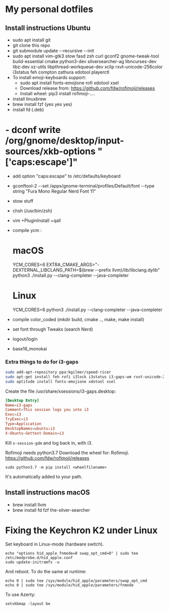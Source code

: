 # My personal dotfiles

## Install instructions Ubuntu

 - sudo apt install git
 - git clone this repo
 - git submodule update --recursive --init
 - sudo apt install vim-gtk3 stow fasd zsh curl gconf2 gnome-tweak-tool build-essential cmake python3-dev silversearcher-ag libncurses-dev libz-dev xz-utils libpthread-workqueue-dev xclip rxvt-unicode-256color i3status feh compton zathura xdotool playerctl
 - To install emoji-keyboards support:
   - sudo apt install fonts-emojione rofi xdotool xsel
   - Download release from: https://github.com/fdw/rofimoji/releases
   - Install wheel: pip3 install rofimoji-....
 - install linuxbrew
 - brew install fzf (yes yes yes)
 - install fd (.deb)
 # - dconf write /org/gnome/desktop/input-sources/xkb-options "['caps:escape']"
 - add option "caps:escape" to /etc/defaults/keyboard
 - gconftool-2 --set /apps/gnome-terminal/profiles/Default/font --type string "Fura Mono Regular Nerd Font 11"
 - stow stuff
 - chsh (/usr/bin/zsh)
 - vim +PluginInstall +qall
 - compile ycm :
 
      # macOS
      YCM_CORES=6 EXTRA_CMAKE_ARGS="-DEXTERNAL_LIBCLANG_PATH=$(brew --prefix llvm)/lib/libclang.dylib" python3 ./install.py --clang-completer --java-completer

      # Linux
      YCM_CORES=6 python3 ./install.py --clang-completer --java-completer

 - compile color_coded (mkdir build, cmake .., make, make install)
 - set font through Tweaks (search Nerd)
 - logout/login
 - base16_monokai

### Extra things to do for i3-gaps

```sh
sudo add-apt-repository ppa:kgilmer/speed-ricer
sudo apt-get install feh rofi i3lock i3status i3-gaps-wm rxvt-unicode-256color compton pywal
sudo aptitude install fonts-emojione xdotool xsel
```

Create the file /usr/share/xsessions/i3-gaps.desktop:
```conf
[Desktop Entry]
Name=i3-gaps
Comment=This session logs you into i3
Exec=i3
TryExec=i3
Type=Application
DesktopNames=ubuntu:i3
X-Ubuntu-Gettext-Domain=i3
```

Kill `x-session-gdm` and log back in, with i3.

Rofimoji needs python3.7
Download the wheel for: Rofimoji.
https://github.com/fdw/rofimoji/releases

    sudo python3.7 -m pip install <wheelfilename>

It's automatically added to your path.



## Install instructions macOS

 - brew install llvm
 - brew install fd fzf the-silver-searcher

# Fixing the Keychron K2 under Linux

Set keyboard in Linux-mode (hardware switch).

    echo "options hid_apple fnmode=0 swap_opt_cmd=0" | sudo tee /etc/modprobe.d/hid_apple.conf
    sudo update-initramfs -u

And reboot. To do the same at runtime:

    echo 0 | sudo tee /sys/module/hid_apple/parameters/swap_opt_cmd
    echo 0 | sudo tee /sys/module/hid_apple/parameters/fnmode

To use Azerty:

    setxkbmap -layout be
